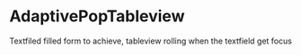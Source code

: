 # AdaptivePopTableview
Textfiled filled form to achieve, tableview rolling  when the textfield get focus
